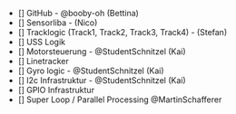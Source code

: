 - [] GitHub - @booby-oh (Bettina)
- [] Sensorliba - (Nico)
- [] Tracklogic (Track1, Track2, Track3, Track4) - (Stefan)
- [] USS Logik 
- [] Motorsteuerung - @StudentSchnitzel (Kai)
- [] Linetracker
- [] Gyro logic - @StudentSchnitzel (Kai)
- [] I2c Infrastruktur - @StudentSchnitzel (Kai)
- [] GPIO Infrastruktur
- [] Super Loop / Parallel Processing @MartinSchafferer
